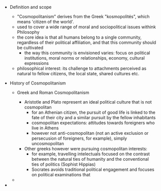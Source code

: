- Definition and scope
	- "Cosmopolitanism" derives from the Greek "kosmopolités", which means 'citizen of the world'.
	- used to cover a wide range of moral and sociopolitical issues withink Philosophy
	- the core idea is that all humans belong to a single community, regardless of their political affiliation, and that this community should be cultivated
		- the way this community is envisioned varies: focus on political institutions, moral norms or relationships, economy, cultural expressions
	- philosophical interest: its challenge to attachments perceived as natural to fellow citizens, the local state, shared cultures etc.

- History of Cosmopolitanism
	- Greek and Roman Cosmopolitanism
		- Aristotle and Plato represent an ideal political culture that is not cosmopolitan
			- for an Athenian citizen, the pursuit of good life is linked to the fate of their city and a similar pursuit by the fellow inhabitants
			- cosmopolitan expectations: attitudes towards foreigners who live in Athens
			- however not anti-cosmopolitan (not an active exclusion or persecusion of foreigners, for example), simply uncosmopolitan
		- Other greeks however were pursuing cosmopolitan interests:
			- for example, travelling intelectuals focused on the contrast between the natural ties of humanity and the conventional ties of politics (Sophist Hippias)
			- Socrates avoids traditional political engagement and focuses on political examinations that

	- 

- 